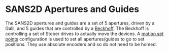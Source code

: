 # SANS2D Apertures and Guides

The SANS2D apertures and guides are a set of 5 apertures, driven by a Galil, and 5 guides that are controlled by a [Beckhoff](https://github.com/ISISComputingGroup/ibex_developers_manual/wiki/Beckhoff). The Beckhoff is controlling a set of Stober drives to actually move the devices. A [motion set points](https://github.com/ISISComputingGroup/ibex_developers_manual/wiki/Motion-Set-points) configuration is used to set all apertures/guides to go to set positions. They use absolute encoders and so do not need to be homed.